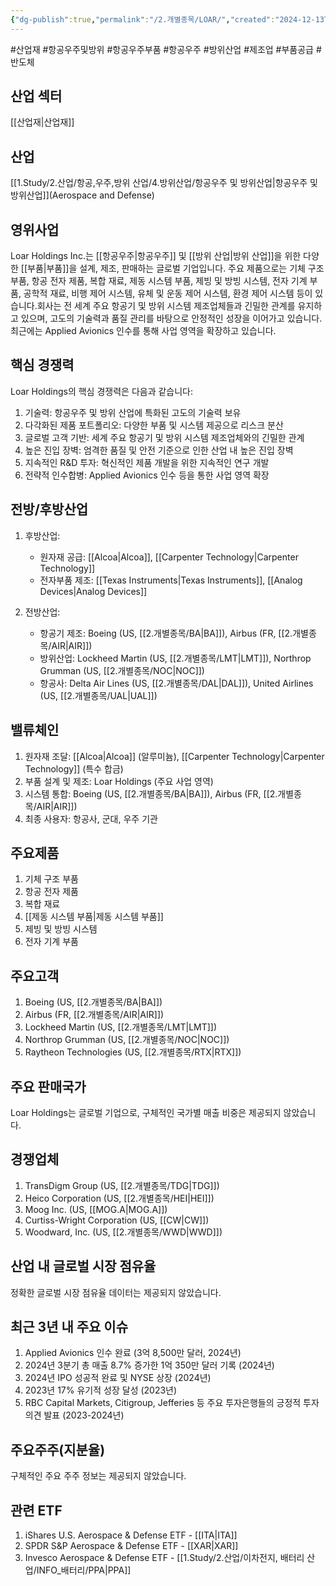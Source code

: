 ```yaml
---
{"dg-publish":true,"permalink":"/2.개별종목/LOAR/","created":"2024-12-13T21:48:45.734+09:00","updated":"2025-06-03T20:05:59.923+09:00"}
---
```


#산업재 #항공우주및방위 #항공우주부품 #항공우주 #방위산업 #제조업 #부품공급  #반도체 

## 산업 섹터

[[산업재\|산업재]]

## 산업

[[1.Study/2.산업/항공,우주,방위 산업/4.방위산업/항공우주 및 방위산업\|항공우주 및 방위산업]](Aerospace and Defense)

## 영위사업

Loar Holdings Inc.는 [[항공우주\|항공우주]] 및 [[방위 산업\|방위 산업]]을 위한 다양한 [[부품\|부품]]을 설계, 제조, 판매하는 글로벌 기업입니다. 주요 제품으로는 기체 구조 부품, 항공 전자 제품, 복합 재료, 제동 시스템 부품, 제빙 및 방빙 시스템, 전자 기계 부품, 공학적 재료, 비행 제어 시스템, 유체 및 운동 제어 시스템, 환경 제어 시스템 등이 있습니다.회사는 전 세계 주요 항공기 및 방위 시스템 제조업체들과 긴밀한 관계를 유지하고 있으며, 고도의 기술력과 품질 관리를 바탕으로 안정적인 성장을 이어가고 있습니다. 최근에는 Applied Avionics 인수를 통해 사업 영역을 확장하고 있습니다.

## 핵심 경쟁력

Loar Holdings의 핵심 경쟁력은 다음과 같습니다:

1. 기술력: 항공우주 및 방위 산업에 특화된 고도의 기술력 보유
2. 다각화된 제품 포트폴리오: 다양한 부품 및 시스템 제공으로 리스크 분산
3. 글로벌 고객 기반: 세계 주요 항공기 및 방위 시스템 제조업체와의 긴밀한 관계
4. 높은 진입 장벽: 엄격한 품질 및 안전 기준으로 인한 산업 내 높은 진입 장벽
5. 지속적인 R&D 투자: 혁신적인 제품 개발을 위한 지속적인 연구 개발
6. 전략적 인수합병: Applied Avionics 인수 등을 통한 사업 영역 확장

## 전방/후방산업

1. 후방산업:
    
    - 원자재 공급: [[Alcoa\|Alcoa]], [[Carpenter Technology\|Carpenter Technology]]
    - 전자부품 제조: [[Texas Instruments\|Texas Instruments]], [[Analog Devices\|Analog Devices]]
    
2. 전방산업:
    
    - 항공기 제조: Boeing (US, [[2.개별종목/BA\|BA]]), Airbus (FR, [[2.개별종목/AIR\|AIR]])
    - 방위산업: Lockheed Martin (US, [[2.개별종목/LMT\|LMT]]), Northrop Grumman (US, [[2.개별종목/NOC\|NOC]])
    - 항공사: Delta Air Lines (US, [[2.개별종목/DAL\|DAL]]), United Airlines (US, [[2.개별종목/UAL\|UAL]])
    

## 밸류체인

1. 원자재 조달: [[Alcoa\|Alcoa]] (알루미늄), [[Carpenter Technology\|Carpenter Technology]] (특수 합금)
2. 부품 설계 및 제조: Loar Holdings (주요 사업 영역)
3. 시스템 통합: Boeing (US, [[2.개별종목/BA\|BA]]), Airbus (FR, [[2.개별종목/AIR\|AIR]])
4. 최종 사용자: 항공사, 군대, 우주 기관

## 주요제품

1. 기체 구조 부품
2. 항공 전자 제품
3. 복합 재료
4. [[제동 시스템 부품\|제동 시스템 부품]]
5. 제빙 및 방빙 시스템
6. 전자 기계 부품

## 주요고객

1. Boeing (US, [[2.개별종목/BA\|BA]])
2. Airbus (FR, [[2.개별종목/AIR\|AIR]])
3. Lockheed Martin (US, [[2.개별종목/LMT\|LMT]])
4. Northrop Grumman (US, [[2.개별종목/NOC\|NOC]])
5. Raytheon Technologies (US, [[2.개별종목/RTX\|RTX]])

## 주요 판매국가

Loar Holdings는 글로벌 기업으로, 구체적인 국가별 매출 비중은 제공되지 않았습니다.

## 경쟁업체

1. TransDigm Group (US, [[2.개별종목/TDG\|TDG]])
2. Heico Corporation (US, [[2.개별종목/HEI\|HEI]])
3. Moog Inc. (US, [[MOG.A\|MOG.A]])
4. Curtiss-Wright Corporation (US, [[CW\|CW]])
5. Woodward, Inc. (US, [[2.개별종목/WWD\|WWD]])

## 산업 내 글로벌 시장 점유율

정확한 글로벌 시장 점유율 데이터는 제공되지 않았습니다.

## 최근 3년 내 주요 이슈

1. Applied Avionics 인수 완료 (3억 8,500만 달러, 2024년)
2. 2024년 3분기 총 매출 8.7% 증가한 1억 350만 달러 기록 (2024년)
3. 2024년 IPO 성공적 완료 및 NYSE 상장 (2024년)
4. 2023년 17% 유기적 성장 달성 (2023년)
5. RBC Capital Markets, Citigroup, Jefferies 등 주요 투자은행들의 긍정적 투자의견 발표 (2023-2024년)

## 주요주주(지분율)

구체적인 주요 주주 정보는 제공되지 않았습니다.

## 관련 ETF

1. iShares U.S. Aerospace & Defense ETF - [[ITA\|ITA]]
2. SPDR S&P Aerospace & Defense ETF - [[XAR\|XAR]]
3. Invesco Aerospace & Defense ETF - [[1.Study/2.산업/이차전지, 배터리 산업/INFO_배터리/PPA\|PPA]]